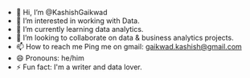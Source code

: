 - 👋 Hi, I’m @KashishGaikwad
- 👀 I’m interested in working with Data.
- 🌱 I’m currently learning data analytics.
- 💞️ I’m looking to collaborate on data & business analytics projects.
- 📫 How to reach me Ping me on gmail: gaikwad.kashish@gmail.com
- 😄 Pronouns: he/him
- ⚡ Fun fact: I'm a writer and data lover.

<!---
KashishGaikwad/KashishGaikwad is a ✨ special ✨ repository because its `README.md` (this file) appears on your GitHub profile.
You can click the Preview link to take a look at your changes.
--->
